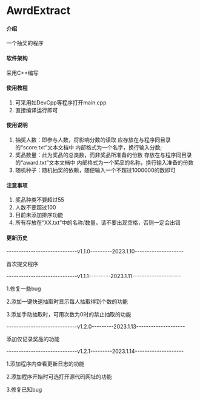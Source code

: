 # AwrdExtract

#### 介绍
一个抽奖的程序

#### 软件架构
采用C++编写


#### 使用教程

1.  可采用如DevCpp等程序打开main.cpp
2.  直接编译运行即可

#### 使用说明

1.  抽奖人数：即参与人数，将影响分数的读取
             应存放在与程序同目录的“score.txt”文本文档中
             内部格式为一个名字，换行输入分数;
2.  奖品数量：此为奖品的总类数，而非奖品所准备的份数
             存放在与程序同目录的“award.txt”文本文档中
             内部格式为一个奖品的名称，换行输入准备的份数
3.  随机种子：随机抽奖的依赖，随便输入一个不超过1000000的数即可

#### 注意事项

1. 奖品种类不要超过55
2. 人数不要超过100
3. 目前未添加排序功能
4. 所有存放在“XX.txt”中的名称/数量，请不要出现空格，否则一定会出错

#### 更新历史

-----------------------------v1.1.0---------2023.1.10--------------------

首次提交程序

-----------------------------v1.1.1---------2023.1.11--------------------

1.修复一些bug

2.添加一键快速抽取时显示每人抽取得到个数的功能

3.添加手动抽取时，可用次数为0时的禁止抽取的功能

-----------------------------v1.2.0---------2023.1.13--------------------

添加仅记录奖品的功能

-----------------------------v1.2.1---------2023.1.14--------------------

1.添加程序内查看更新日志的功能

2.添加程序开始时可选打开源代码网址的功能

3.修复已知bug